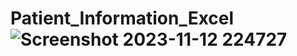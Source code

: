 # Patient_Information_Excel![Screenshot 2023-11-12 224727](https://github.com/EmranHossen75/Patient_Information_Excel/assets/142440452/2b939a52-2c96-4879-aba7-d1513a951cf6)
